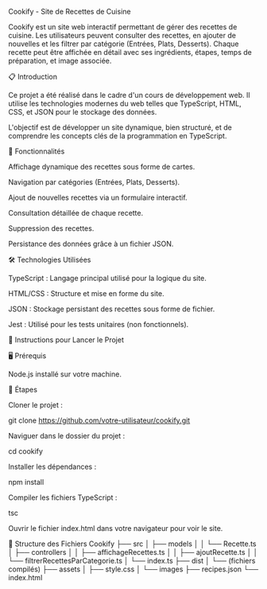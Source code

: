 Cookify - Site de Recettes de Cuisine

Cookify est un site web interactif permettant de gérer des recettes de cuisine. Les utilisateurs peuvent consulter des recettes, en ajouter de nouvelles et les filtrer par catégorie (Entrées, Plats, Desserts). Chaque recette peut être affichée en détail avec ses ingrédients, étapes, temps de préparation, et image associée.

📋 Introduction

Ce projet a été réalisé dans le cadre d'un cours de développement web. Il utilise les technologies modernes du web telles que TypeScript, HTML, CSS, et JSON pour le stockage des données.

L'objectif est de développer un site dynamique, bien structuré, et de comprendre les concepts clés de la programmation en TypeScript.

🚀 Fonctionnalités

Affichage dynamique des recettes sous forme de cartes.

Navigation par catégories (Entrées, Plats, Desserts).

Ajout de nouvelles recettes via un formulaire interactif.

Consultation détaillée de chaque recette.

Suppression des recettes.

Persistance des données grâce à un fichier JSON.

🛠 Technologies Utilisées

TypeScript : Langage principal utilisé pour la logique du site.

HTML/CSS : Structure et mise en forme du site.

JSON : Stockage persistant des recettes sous forme de fichier.

Jest : Utilisé pour les tests unitaires (non fonctionnels).

🧪 Instructions pour Lancer le Projet

🖥 Prérequis

Node.js installé sur votre machine.

📂 Étapes

Cloner le projet :

git clone https://github.com/votre-utilisateur/cookify.git

Naviguer dans le dossier du projet :

cd cookify

Installer les dépendances :

npm install

Compiler les fichiers TypeScript :

tsc

Ouvrir le fichier index.html dans votre navigateur pour voir le site.

📂 Structure des Fichiers
Cookify
├── src
│   ├── models
│   │   └── Recette.ts
│   ├── controllers
│   │   ├── affichageRecettes.ts
│   │   ├── ajoutRecette.ts
│   │   └── filtrerRecettesParCategorie.ts
│   └── index.ts
├── dist
│   └── (fichiers compilés)
├── assets
│   ├── style.css
│   └── images
├── recipes.json
└── index.html